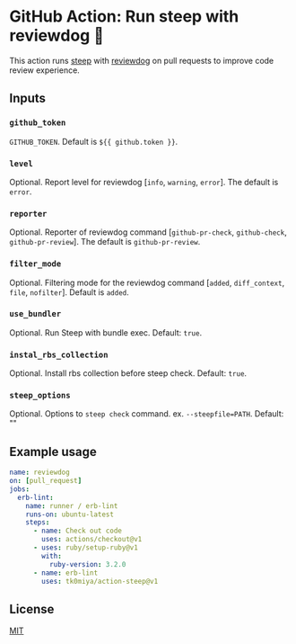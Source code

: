 # GitHub Action: Run steep with reviewdog 🐶

This action runs [steep](https://github.com/soutaro/steep) with
[reviewdog](https://github.com/reviewdog/reviewdog) on pull requests to improve
code review experience.

## Inputs

### `github_token`

`GITHUB_TOKEN`. Default is `${{ github.token }}`.

### `level`

Optional. Report level for reviewdog [`info`, `warning`, `error`].
The default is `error`.

### `reporter`

Optional. Reporter of reviewdog command [`github-pr-check`, `github-check`, `github-pr-review`].
The default is `github-pr-review`.

### `filter_mode`

Optional. Filtering mode for the reviewdog command [`added`, `diff_context`, `file`, `nofilter`].
Default is `added`.

### `use_bundler`

Optional. Run Steep with bundle exec. Default: `true`.

### `instal_rbs_collection`

Optional. Install rbs collection before steep check. Default: `true`.

### `steep_options`

Optional. Options to `steep check` command. ex. `--steepfile=PATH`. Default: ""

## Example usage

```yml
name: reviewdog
on: [pull_request]
jobs:
  erb-lint:
    name: runner / erb-lint
    runs-on: ubuntu-latest
    steps:
      - name: Check out code
        uses: actions/checkout@v1
      - uses: ruby/setup-ruby@v1
        with:
          ruby-version: 3.2.0
      - name: erb-lint
        uses: tk0miya/action-steep@v1
```

## License

[MIT](https://choosealicense.com/licenses/mit)
